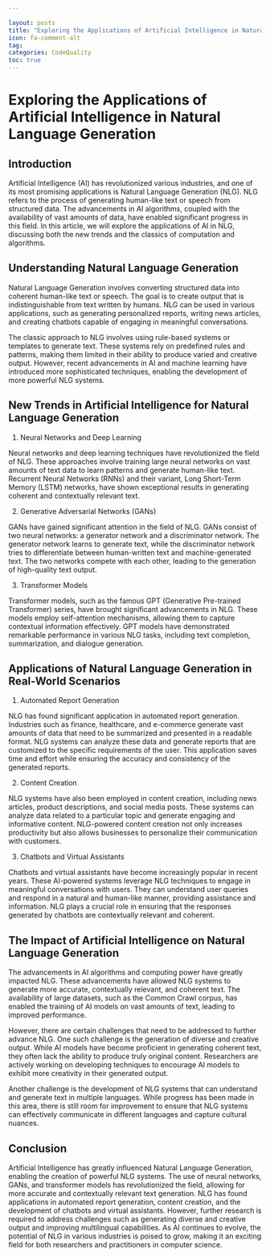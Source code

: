```yaml
---

layout: posts
title: "Exploring the Applications of Artificial Intelligence in Natural Language Generation"
icon: fa-comment-alt
tag:      
categories: CodeQuality
toc: true
---
```




# Exploring the Applications of Artificial Intelligence in Natural Language Generation

## Introduction

Artificial Intelligence (AI) has revolutionized various industries, and one of its most promising applications is Natural Language Generation (NLG). NLG refers to the process of generating human-like text or speech from structured data. The advancements in AI algorithms, coupled with the availability of vast amounts of data, have enabled significant progress in this field. In this article, we will explore the applications of AI in NLG, discussing both the new trends and the classics of computation and algorithms.

## Understanding Natural Language Generation

Natural Language Generation involves converting structured data into coherent human-like text or speech. The goal is to create output that is indistinguishable from text written by humans. NLG can be used in various applications, such as generating personalized reports, writing news articles, and creating chatbots capable of engaging in meaningful conversations.

The classic approach to NLG involves using rule-based systems or templates to generate text. These systems rely on predefined rules and patterns, making them limited in their ability to produce varied and creative output. However, recent advancements in AI and machine learning have introduced more sophisticated techniques, enabling the development of more powerful NLG systems.

## New Trends in Artificial Intelligence for Natural Language Generation

1. Neural Networks and Deep Learning

Neural networks and deep learning techniques have revolutionized the field of NLG. These approaches involve training large neural networks on vast amounts of text data to learn patterns and generate human-like text. Recurrent Neural Networks (RNNs) and their variant, Long Short-Term Memory (LSTM) networks, have shown exceptional results in generating coherent and contextually relevant text.

2. Generative Adversarial Networks (GANs)

GANs have gained significant attention in the field of NLG. GANs consist of two neural networks: a generator network and a discriminator network. The generator network learns to generate text, while the discriminator network tries to differentiate between human-written text and machine-generated text. The two networks compete with each other, leading to the generation of high-quality text output.

3. Transformer Models

Transformer models, such as the famous GPT (Generative Pre-trained Transformer) series, have brought significant advancements in NLG. These models employ self-attention mechanisms, allowing them to capture contextual information effectively. GPT models have demonstrated remarkable performance in various NLG tasks, including text completion, summarization, and dialogue generation.

## Applications of Natural Language Generation in Real-World Scenarios

1. Automated Report Generation

NLG has found significant application in automated report generation. Industries such as finance, healthcare, and e-commerce generate vast amounts of data that need to be summarized and presented in a readable format. NLG systems can analyze these data and generate reports that are customized to the specific requirements of the user. This application saves time and effort while ensuring the accuracy and consistency of the generated reports.

2. Content Creation

NLG systems have also been employed in content creation, including news articles, product descriptions, and social media posts. These systems can analyze data related to a particular topic and generate engaging and informative content. NLG-powered content creation not only increases productivity but also allows businesses to personalize their communication with customers.

3. Chatbots and Virtual Assistants

Chatbots and virtual assistants have become increasingly popular in recent years. These AI-powered systems leverage NLG techniques to engage in meaningful conversations with users. They can understand user queries and respond in a natural and human-like manner, providing assistance and information. NLG plays a crucial role in ensuring that the responses generated by chatbots are contextually relevant and coherent.

## The Impact of Artificial Intelligence on Natural Language Generation

The advancements in AI algorithms and computing power have greatly impacted NLG. These advancements have allowed NLG systems to generate more accurate, contextually relevant, and coherent text. The availability of large datasets, such as the Common Crawl corpus, has enabled the training of AI models on vast amounts of text, leading to improved performance.

However, there are certain challenges that need to be addressed to further advance NLG. One such challenge is the generation of diverse and creative output. While AI models have become proficient in generating coherent text, they often lack the ability to produce truly original content. Researchers are actively working on developing techniques to encourage AI models to exhibit more creativity in their generated output.

Another challenge is the development of NLG systems that can understand and generate text in multiple languages. While progress has been made in this area, there is still room for improvement to ensure that NLG systems can effectively communicate in different languages and capture cultural nuances.

## Conclusion

Artificial Intelligence has greatly influenced Natural Language Generation, enabling the creation of powerful NLG systems. The use of neural networks, GANs, and transformer models has revolutionized the field, allowing for more accurate and contextually relevant text generation. NLG has found applications in automated report generation, content creation, and the development of chatbots and virtual assistants. However, further research is required to address challenges such as generating diverse and creative output and improving multilingual capabilities. As AI continues to evolve, the potential of NLG in various industries is poised to grow, making it an exciting field for both researchers and practitioners in computer science.